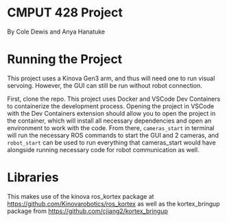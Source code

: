 # CMPUT 428 Project
By Cole Dewis and Anya Hanatuke

# Running the Project
This project uses a Kinova Gen3 arm, and thus will need one to run visual servoing. However, the GUI can still be run without robot connection.

First, clone the repo. This project uses Docker and VSCode Dev Containers to containerize the development process. Opening the project in VSCode with the Dev Containers extension should allow you to open the project in the container, which will install all necessary dependencies and open an environment to work with the code. From there, `cameras_start` in terminal will run the necessary ROS commands to start the GUI and 2 cameras, and `robot_start` can be used to run everything that cameras_start would have alongside running necessary code for robot communication as well.

# Libraries
This makes use of the kinova ros_kortex package at https://github.com/Kinovarobotics/ros_kortex as well as the kortex_bringup package from https://github.com/cjiang2/kortex_bringup
